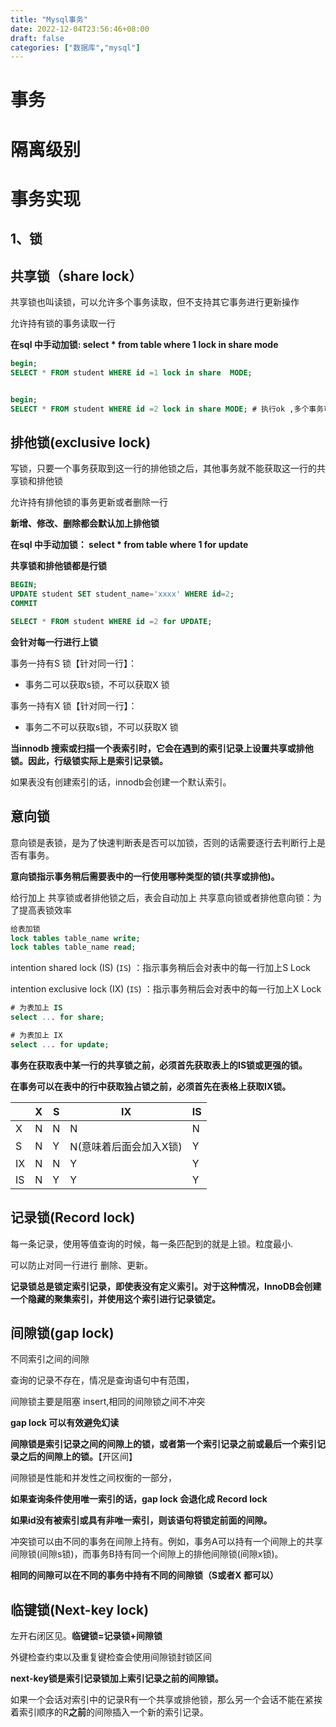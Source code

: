 ```yaml
---
title: "Mysql事务"
date: 2022-12-04T23:56:46+08:00
draft: false
categories: ["数据库","mysql"]
---
```




# 事务

# 隔离级别

# 事务实现

## 1、锁

## 共享锁（share lock）

共享锁也叫读锁，可以允许多个事务读取，但不支持其它事务进行更新操作

允许持有锁的事务读取一行

**在sql 中手动加锁: select * from table where 1 lock in share mode**

```sql
begin;
SELECT * FROM student WHERE id =1 lock in share  MODE;


begin;
SELECT * FROM student WHERE id =2 lock in share MODE; # 执行ok ,多个事务可以共享读锁
```



## 排他锁(exclusive lock)

写锁，只要一个事务获取到这一行的排他锁之后，其他事务就不能获取这一行的共享锁和排他锁

允许持有排他锁的事务更新或者删除一行

**新增、修改、删除都会默认加上排他锁**

**在sql 中手动加锁： select * from table where 1 for update**



**共享锁和排他锁都是行锁**

```sql
BEGIN;
UPDATE student SET student_name='xxxx' WHERE id=2;
COMMIT

SELECT * FROM student WHERE id =2 for UPDATE;
```

**会针对每一行进行上锁**

事务一持有S 锁【针对同一行】：

+ 事务二可以获取s锁，不可以获取X 锁

事务一持有X 锁【针对同一行】：

+ 事务二不可以获取s锁，不可以获取X 锁



**当innodb 搜索或扫描一个表索引时，它会在遇到的索引记录上设置共享或排他锁。因此，行级锁实际上是索引记录锁。**

如果表没有创建索引的话，innodb会创建一个默认索引。

## 意向锁

意向锁是表锁，是为了快速判断表是否可以加锁，否则的话需要逐行去判断行上是否有事务。

**意向锁指示事务稍后需要表中的一行使用哪种类型的锁(共享或排他)。**

给行加上 共享锁或者排他锁之后，表会自动加上 共享意向锁或者排他意向锁：为了提高表锁效率

```sql
给表加锁
lock tables table_name write;
lock tables table_name read;
```

 intention shared lock (IS) (`IS`) ：指示事务稍后会对表中的每一行加上S Lock

 intention exclusive lock (IX) (`IS`) ：指示事务稍后会对表中的每一行加上X Lock

```sql
# 为表加上 IS
select ... for share;

# 为表加上 IX
select ... for update;
```

**事务在获取表中某一行的共享锁之前，必须首先获取表上的IS锁或更强的锁。**

**在事务可以在表中的行中获取独占锁之前，必须首先在表格上获取IX锁。**



|      | X    | S    | IX                     | IS   |
| ---- | ---- | ---- | ---------------------- | ---- |
| X    | N    | N    | N                      | N    |
| S    | N    | Y    | N(意味着后面会加入X锁) | Y    |
| IX   | N    | N    | Y                      | Y    |
| IS   | N    | Y    | Y                      | Y    |



## 记录锁(Record lock)

每一条记录，使用等值查询的时候，每一条匹配到的就是上锁。粒度最小.

可以防止对同一行进行 删除、更新。

**记录锁总是锁定索引记录，即使表没有定义索引。对于这种情况，InnoDB会创建一个隐藏的聚集索引，并使用这个索引进行记录锁定。**



## 间隙锁(gap lock)

不同索引之间的间隙

查询的记录不存在，情况是查询语句中有范围，

间隙锁主要是阻塞 insert,相同的间隙锁之间不冲突

**gap lock 可以有效避免幻读**

**间隙锁是索引记录之间的间隙上的锁，或者第一个索引记录之前或最后一个索引记录之后的间隙上的锁。**【开区间】

间隙锁是性能和并发性之间权衡的一部分，



**如果查询条件使用唯一索引的话，gap lock 会退化成 Record lock**

**如果id没有被索引或具有非唯一索引，则该语句将锁定前面的间隙。**

冲突锁可以由不同的事务在间隙上持有。例如，事务A可以持有一个间隙上的共享间隙锁(间隙s锁)，而事务B持有同一个间隙上的排他间隙锁(间隙x锁)。

**相同的间隙可以在不同的事务中持有不同的间隙锁（S或者X 都可以）**

## 临键锁(Next-key  lock)

左开右闭区见。**临键锁=记录锁+间隙锁**

外键检查约束以及重复键检查会使用间隙锁封锁区间

**next-key锁是索引记录锁加上索引记录之前的间隙锁。**

如果一个会话对索引中的记录R有一个共享或排他锁，那么另一个会话不能在紧挨着索引顺序的R**之前**的间隙插入一个新的索引记录。



